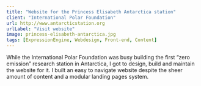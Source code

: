 ```yaml
---
title: "Website for the Princess Elisabeth Antarctica station"
client: "International Polar Foundation"
url: http://www.antarcticstation.org
urlLabel: "Visit website"
image: princess-elisabeth-antarctica.jpg
tags: [ExpressionEngine, Webdesign, Front-end, Content]
---
```


While the International Polar Foundation was busy building the first “zero emission” research station in Antarctica, I got to design, build and maintain the website for it. I built an easy to navigate website despite the sheer amount of content and a modular landing pages system.
